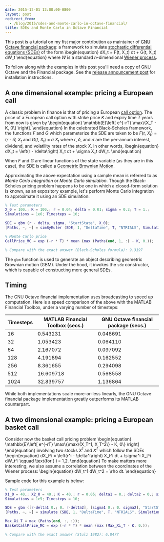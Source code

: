 ```yaml
---
date: 2015-12-01 12:00:00-0800
layout: post
redirect_from:
  - /blog/2015/sdes-and-monte-carlo-in-octave-financial/
title: SDEs and Monte Carlo in Octave Financial
---
```

This post is a tutorial on my fist major contribution as maintainer of [GNU Octave financial package](http://octave.sourceforge.net/financial/): a framework to simulate [stochastic differential equations (SDEs)](https://en.wikipedia.org/wiki/Stochastic_differential_equation) of the form
\begin{equation}
    dX_t = F(t, X_t) dt + G(t, X_t) dW_t
\end{equation}
where *W* is a standard *n*-dimensional [Wiener process](https://en.wikipedia.org/wiki/Wiener_process).

To follow along with the examples in this post you'll need a copy of GNU Octave and the Financial package. See the [release announcement post](/blog/2016/octave_financial_0.5.0_released) for installation instructions.

## A one dimensional example: pricing a European call

A classic problem in finance is that of pricing a European [call option](https://en.wikipedia.org/wiki/Call_option). The price of a European call option with strike price *K* and expiry time *T* years from now is given by
\begin{equation}
    \mathbb{E}\left[ e^{-rT} \max\\{X_T - K, 0\\} \right].
\end{equation}
In the celebrated Black-Scholes framework, the functions *F* and *G* which parameterize the SDE are taken to be *F*(*t*, *X<sub>t</sub>*) = (*r* - 𝛿) *X<sub>t</sub>* and *G*(*t*, *X<sub>t</sub>*) = 𝜎 *X<sub>t</sub>* where *r*, 𝛿, and 𝜎 are the per-annum interest, dividend, and volatility rates of the stock *X*.
In other words,
\begin{equation}
    dX_t = \left(r - \delta\right) X_t dt + \sigma X_t dW_t.
\end{equation}

When *F* and *G* are linear functions of the state variable (as they are in this case), the SDE is called a [Geometric Brownian Motion](https://en.wikipedia.org/wiki/Geometric_Brownian_motion).

Approximating the above expectation using a sample mean is referred to as *Monte Carlo integration* or *Monte Carlo simulation*.
Though the Black-Scholes pricing problem happens to be one in which a closed-form solution is known, as an expository example, let's perform Monte Carlo integration to approximate it using an SDE simulation:

```matlab
% Test parameters
X_0 = 100.; K = 100.; r = 0.04; delta = 0.01; sigma = 0.2; T = 1.;
Simulations = 1e6; Timesteps = 10;

SDE = gbm (r - delta, sigma, "StartState", X_0);
[Paths, ~, ~] = simByEuler (SDE, 1, "DeltaTime", T, "NTRIALS", Simulations, "NSTEPS", Timesteps, "Antithetic", true);

% Monte Carlo price
CallPrice_MC = exp (-r * T) * mean (max (Paths(end, 1, :) - K, 0.));

% Compare with the exact answer (Black-Scholes formula): 9.3197
```

The `gbm` function is used to generate an object describing geometric Brownian motion (GBM). Under the hood, it invokes the `sde` constructor, which is capable of constructing more general SDEs.

## Timing

The GNU Octave financial implementation uses broadcasting to speed up computation. Here is a speed comparison of the above with the MATLAB Financial Toolbox, under a varying number of timesteps:

| **Timesteps** | **MATLAB Financial Toolbox (secs.)** | **GNU Octave financial package (secs.)** |
| ------------- | ------------------------------------ | ---------------------------------------- |
| 16            | 0.543231                             | 0.048691                                 |
| 32            | 1.053423                             | 0.064110                                 |
| 64            | 2.167072                             | 0.097092                                 |
| 128           | 4.191894                             | 0.162552                                 |
| 256           | 8.361655                             | 0.294098                                 |
| 512           | 16.609718                            | 0.568558                                 |
| 1024          | 32.839757                            | 1.136864                                 |

While both implementations scale more-or-less linearly, the GNU Octave financial package implementation greatly outperforms its MATLAB counterpart.

## A two dimensional example: pricing a European basket call

Consider now the basket call pricing problem
\begin{equation}
    \mathbb{E}\left[ e^{-rT} \max\\{\max\\{X_T^1, X_T^2\\} - K, 0\\} \right]
\end{equation}
involving two stocks *X<sup>1</sup>* and *X<sup>2</sup>* which follow the SDEs
\begin{equation}
    dX_t^i = \left(r^i - \delta^i\right) X_t^i dt + \sigma^i X_t^i dW_t^i \qquad \text{for } i = 1,2.
\end{equation}
To make matters more interesting, we also assume a correlation between the coordinates of the Wiener process:
\begin{equation}
    dW_t^1 dW_t^2 = \rho dt.
\end{equation}

Sample code for this example is below:

```matlab
% Test parameters
X1_0 = 40.; X2_0 = 40.; K = 40.; r = 0.05; delta1 = 0.; delta2 = 0.; sigma1 = 0.5; sigma2 = 0.5; T = 0.25; rho = 0.3;
Simulations = 1e5; Timesteps = 10;

SDE = gbm ([r-delta1 0.; 0. r-delta2], [sigma1 0.; 0. sigma2], "StartState", [X1_0; X2_0], "Correlation", [1 rho; rho 1]);
[Paths, ~, ~] = simulate (SDE, 1, "DeltaTime", T, "NTRIALS", Simulations, "NSTEPS", Timesteps, "Antithetic", true);

Max_Xi_T = max (Paths(end, :, :));
BasketCallPrice_MC = exp (-r * T) * mean (max (Max_Xi_T - K, 0.));

% Compare with the exact answer (Stulz 1982): 6.8477
```
